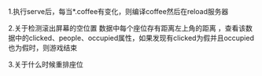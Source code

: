1.执行serve后，每当*.coffee有变化，则编译coffee然后在reload服务器

2.关于检测滚出屏幕的空位置
	数据中每个座位存有距离左上角的距离
	，查看该数据中的clicked、people、occupied属性，如果发现有clicked为假并且occupied也为假时，则游戏结束

3.关于什么时候重排座位
	